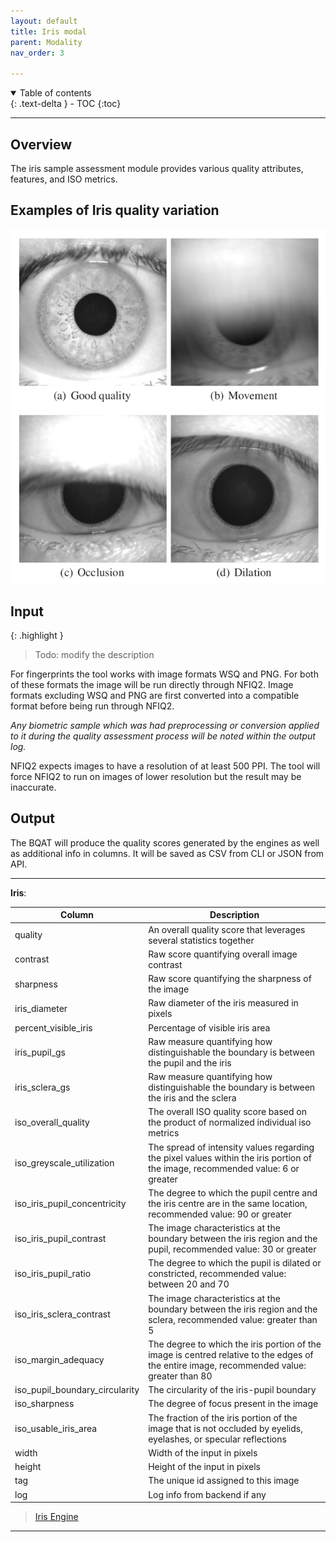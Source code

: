 ```yaml
---
layout: default
title: Iris modal
parent: Modality
nav_order: 3

---
```

<details open markdown="block">
  <summary>
    Table of contents
  </summary>
  {: .text-delta }
- TOC
{:toc}
</details>

---

## Overview

The iris sample assessment module provides various quality attributes, features, and ISO metrics.

## Examples of Iris quality variation

![iris_example](../assets/images/iris_example.png)

## Input

{: .highlight }
> Todo: modify the description
<!-- TODO: modify the description-->

For fingerprints the tool works with image formats WSQ and PNG. For both of these formats the image will be run directly through NFIQ2. Image formats excluding WSQ and PNG are first converted into a compatible format before being run through NFIQ2.

_Any biometric sample which was had preprocessing or conversion applied to it during the quality assessment process will be noted within the output log._

NFIQ2 expects images to have a resolution of at least 500 PPI. The tool will force NFIQ2 to run on images of lower resolution but the result may be inaccurate.

## Output

The BQAT will produce the quality scores generated by the engines as well as additional info in columns. It will be saved as CSV from CLI or JSON from API.

***

__Iris__:

| Column | Description |
| ------ | ----------- |
| quality | An overall quality score that leverages several statistics together |
| contrast | Raw score quantifying overall image contrast |
| sharpness | Raw score quantifying the sharpness of the image |
| iris_diameter | Raw diameter of the iris measured in pixels |
| percent_visible_iris | Percentage of visible iris area |
| iris_pupil_gs | Raw measure quantifying how distinguishable the boundary is between the pupil and the iris |
| iris_sclera_gs | Raw measure quantifying how distinguishable the boundary is between the iris and the sclera |
| iso_overall_quality | The overall ISO quality score based on the product of normalized individual iso metrics |
| iso_greyscale_utilization | The spread of intensity values regarding the pixel values within the iris portion of the image, recommended value: 6 or greater |
| iso_iris_pupil_concentricity | The degree to which the pupil centre and the iris centre are in the same location, recommended value: 90 or greater |
| iso_iris_pupil_contrast | The image characteristics at the boundary between the iris region and the pupil, recommended value: 30 or greater |
| iso_iris_pupil_ratio | The degree to which the pupil is dilated or constricted, recommended value: between 20 and 70 |
| iso_iris_sclera_contrast | The image characteristics at the boundary between the iris region and the sclera, recommended value: greater than 5 |
| iso_margin_adequacy | The degree to which the iris portion of the image is centred relative to the edges of the entire image, recommended value: greater than 80 |
| iso_pupil_boundary_circularity | The circularity of the iris-pupil boundary |
| iso_sharpness | The degree of focus present in the image |
| iso_usable_iris_area | The fraction of the iris portion of the image that is not occluded by eyelids, eyelashes, or specular reflections |
| width            | Width of the input in pixels |
| height           | Height of the input in pixels |
| tag              | The unique id assigned to this image |
| log              | Log info from backend if any |

> [Iris Engine](https://github.com/mitre/biqt-iris/blob/master/README.md)

***